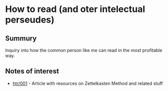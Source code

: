 # How to read (and oter intelectual perseudes)

## Summury
Inquiry into how the common person like me can read in the most profitable way.

## Notes of interest
* [htr/001](../htr/001.md) - Article with resources on Zettelkasten Method and related stuff


